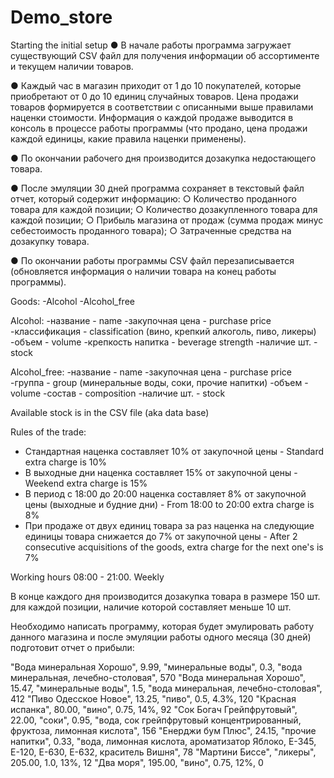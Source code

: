 # Demo_store
Starting the initial setup
●     В начале работы программа загружает существующий CSV файл для получения информации об ассортименте и текущем наличии товаров.

●     Каждый час в магазин приходит от 1 до 10 покупателей, которые приобретают от 0 до 10 единиц случайных товаров. Цена продажи товаров формируется в соответствии с описанными выше правилами наценки стоимости. Информация о каждой продаже выводится в консоль в процессе работы программы (что продано, цена продажи каждой единицы, какие правила наценки применены).

●     По окончании рабочего дня производится дозакупка недостающего товара.

●     После эмуляции 30 дней программа сохраняет в текстовый файл отчет, который содержит информацию:
○     Количество проданного товара для каждой позиции;
○     Количество дозакупленного товара для каждой позиции;
○     Прибыль магазина от продаж (сумма продаж минус себестоимость проданного товара);
○     Затраченные средства на дозакупку товара.

●     По окончании работы программы CSV файл перезаписывается (обновляется информация о наличии товара на конец работы программы).

Goods:
-Alcohol
-Alcohol_free

Alcohol:
-название - name
-закупочная цена - purchase price
-классификация  - classification (вино, крепкий алкоголь, пиво, ликеры)
-объем - volume
-крепкость напитка - beverage strength
-наличие шт. - stock

Alcohol_free:
-название - name
-закупочная цена - purchase price
-группа - group (минеральные воды, соки, прочие напитки)
-объем - volume
-состав - composition
-наличие шт. - stock

Available stock is in the CSV file (aka data base)

Rules of the trade:
- Стандартная наценка составляет 10% от закупочной цены - Standard extra charge is 10%
- В выходные дни наценка составляет 15% от закупочной цены - Weekend extra charge is 15%
- В период с 18:00 до 20:00 наценка составляет 8% от закупочной цены (выходные и будние дни) - From 18:00 to 20:00 extra charge is 8%
- При продаже от двух единиц товара за раз наценка на следующие единицы товара снижается до 7% от закупочной цены - After 2 consecutive acquisitions of the goods, extra charge for the next one's is 7%

Working hours 08:00 - 21:00. Weekly

В конце каждого дня производится дозакупка товара в размере 150 шт. для каждой позиции, наличие которой составляет меньше 10 шт.

Необходимо написать программу, которая будет эмулировать работу данного магазина и после эмуляции работы одного месяца (30 дней) подготовит отчет о прибыли:

"Вода минеральная Хорошо", 9.99, "минеральные воды", 0.3, "вода минеральная, лечебно-столовая", 570
"Вода минеральная Хорошо", 15.47, "минеральные воды", 1.5, "вода минеральная, лечебно-столовая", 412
"Пиво Одесское Новое", 13.25, "пиво", 0.5, 4.3%, 120
"Красная испанка", 80.00, "вино", 0.75, 14%, 92
"Сок Богач Грейпфрутовый", 22.00, "соки", 0.95, "вода, сок грейпфрутовый концентрированный, фруктоза, лимонная кислота", 156
"Енерджи бум Плюс", 24.15, "прочие напитки", 0.33, "вода, лимонная кислота, ароматизатор Яблоко, Е-345, Е-120, Е-630, Е-632, краситель Вишня", 78
"Мартини Биссе", "ликеры", 205.00, 1.0, 13%, 12
"Два моря", 195.00, "вино", 0.75, 12%, 0
